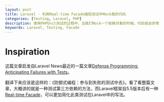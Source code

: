 ```yaml
---
layout: post
title: Laravel - 利用Real-time Facade缩短测试中Mock类的代码
categories: [Testing, Laravel, PHP]
description: 使用PHPUnit测试的过程中，当我们Mock一个依赖对象的时候，代码就会非常复杂；Laravel 5.4以上的版本提供的Real-time Facade类，利用这种设计模式可以缩短相关的测试代码，进行预期测试。
keywords: Laravel, Testing, Facade
---
```


# Inspiration

这篇文章启发自Laravel News最近的一篇文章[Defense Programming: Anticipating Failures with Tests](https://laravel-news.com/defense-programming-anticipating-failures-tests)。

翻译下来应该是这样的：《防御式编程：参与到失败的测试中去》。看了看整篇文章，大概讲的就是一种测试第三方依赖的方法，而Laravel框架自5.5版本后有一种[Real-time Facade](https://laravel.com/docs/5.5/facades#real-time-facades)，可以更加简化此类测试在Laravel中的写法。